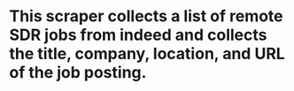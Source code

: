 # This scraper collects a list of remote SDR jobs from indeed and collects the title, company, location, and URL of the job posting.

